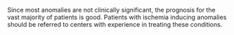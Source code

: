 Since most anomalies are not clinically significant, the prognosis for the vast majority of patients is good. Patients with ischemia inducing anomalies should be referred to centers with experience in treating these conditions.